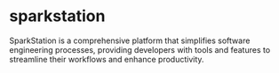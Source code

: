 # sparkstation
SparkStation is a comprehensive platform that simplifies software engineering processes, providing developers with tools and features to streamline their workflows and enhance productivity.

